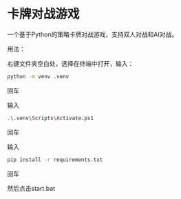 # 卡牌对战游戏
一个基于Python的策略卡牌对战游戏，支持双人对战和AI对战。

用法：

右键文件夹空白处，选择在终端中打开，输入：
```bash
python -m venv .venv
```
回车

输入
```bash
.\.venv\Scripts\Activate.ps1
```
回车

输入
```bash
pip install -r requirements.txt
```
回车

然后点击start.bat